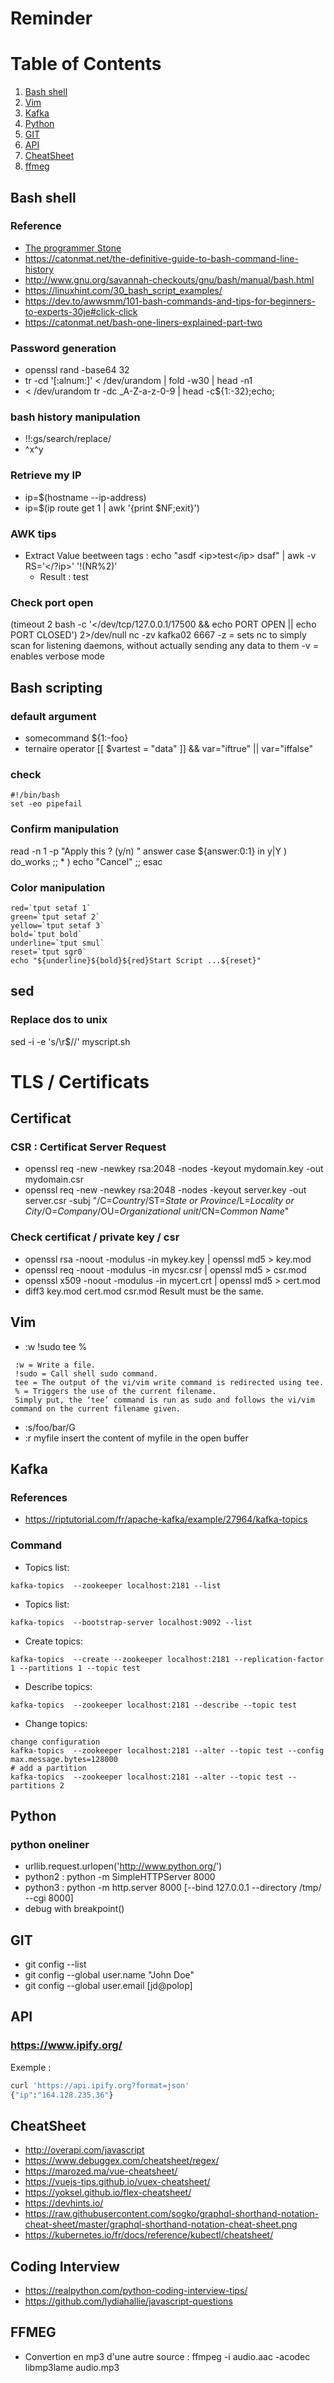 # Reminder 

# Table of Contents
1. [Bash shell](#Bash)
2. [Vim](#Vim)
3. [Kafka](#Kafka)
4. [Python](#Python)
5. [GIT](#GIT)
6. [API](#API)
7. [CheatSheet](#CHEATSHEET)
8. [ffmeg](#FFMEG)
## Bash shell
### Reference
- [The programmer Stone](https://www.datapacrat.com/Opinion/Reciprocality/r0/index.html)
- https://catonmat.net/the-definitive-guide-to-bash-command-line-history
- http://www.gnu.org/savannah-checkouts/gnu/bash/manual/bash.html
- https://linuxhint.com/30_bash_script_examples/
- https://dev.to/awwsmm/101-bash-commands-and-tips-for-beginners-to-experts-30je#click-click
- https://catonmat.net/bash-one-liners-explained-part-two

### Password generation
- openssl rand -base64 32
- tr -cd '[:alnum:]' < /dev/urandom | fold -w30 | head -n1
- < /dev/urandom tr -dc _A-Z-a-z-0-9 | head -c${1:-32};echo;

### bash history manipulation
- !!:gs/search/replace/
- ^x^y

### Retrieve my IP
- ip=$(hostname --ip-address)
- ip=$(ip route get 1 | awk '{print $NF;exit}')

### AWK tips
- Extract Value beetween tags : echo "asdf \<ip\>test\</ip\> dsaf" | awk -v RS='</?ip>' '!(NR%2)'
  - Result : test

### Check port open
(timeout 2 bash -c '</dev/tcp/127.0.0.1/17500 && echo PORT OPEN || echo PORT CLOSED') 2>/dev/null
nc -zv kafka02 6667
-z = sets nc to simply scan for listening daemons, without actually sending any data to them
-v = enables verbose mode

## Bash scripting
### default argument
- somecommand ${1:-foo}
- ternaire operator [[ $vartest = "data" ]] && var="iftrue" || var="iffalse"
### check
```
#!/bin/bash
set -eo pipefail
```
### Confirm manipulation
read -n 1 -p "Apply this ? (y/n) " answer
case ${answer:0:1} in
    y|Y )
        do_works
    ;;
    * )
        echo "Cancel"
    ;;
esac

### Color manipulation
```
red=`tput setaf 1`
green=`tput setaf 2`
yellow=`tput setaf 3`
bold=`tput bold`
underline=`tput smul`
reset=`tput sgr0`
echo "${underline}${bold}${red}Start Script ...${reset}"
```
## sed 
### Replace dos to unix
sed -i -e 's/\r$//' myscript.sh

# TLS / Certificats
## Certificat
### CSR : Certificat Server Request
- openssl req -new -newkey rsa:2048 -nodes -keyout mydomain.key -out mydomain.csr
- openssl req -new -newkey rsa:2048 -nodes -keyout server.key -out server.csr -subj "/C=*Country*/ST=*State or Province*/L=*Locality or City*/O=*Company*/OU=*Organizational unit*/CN=*Common Name*"

### Check certificat / private key / csr
- openssl rsa -noout -modulus -in mykey.key | openssl md5 > key.mod
- openssl req -noout -modulus -in mycsr.csr | openssl md5 > csr.mod
- openssl x509 -noout -modulus -in mycert.crt | openssl md5 > cert.mod
- diff3 key.mod cert.mod csr.mod
Result must be the same.

## Vim

- :w !sudo tee %
```
 :w = Write a file.
 !sudo = Call shell sudo command.
 tee = The output of the vi/vim write command is redirected using tee.
 % = Triggers the use of the current filename.
 Simply put, the ‘tee’ command is run as sudo and follows the vi/vim command on the current filename given.
 ```
- :s/foo/bar/G
- :r myfile
insert the content of myfile in the open buffer

 ## Kafka
 ### References
 - https://riptutorial.com/fr/apache-kafka/example/27964/kafka-topics
 
 ### Command
 - Topics list:
 ```
 kafka-topics  --zookeeper localhost:2181 --list
 ```
 - Topics list:
 ```
 kafka-topics  --bootstrap-server localhost:9092 --list
 ```
 - Create topics:
 ```
 kafka-topics  --create --zookeeper localhost:2181 --replication-factor 1 --partitions 1 --topic test
 ```
 - Describe topics: 
 ```
 kafka-topics  --zookeeper localhost:2181 --describe --topic test
 ```
 - Change topics: 
 ```
 change configuration
kafka-topics  --zookeeper localhost:2181 --alter --topic test --config max.message.bytes=128000
# add a partition
kafka-topics  --zookeeper localhost:2181 --alter --topic test --partitions 2
```

## Python
### python oneliner 
- urllib.request.urlopen('http://www.python.org/')
- python2 : python -m SimpleHTTPServer 8000
- python3 : python -m http.server 8000 [--bind 127.0.0.1 --directory /tmp/ --cgi 8000]
- debug with breakpoint()


## GIT
- git config --list
- git config --global user.name "John Doe"
- git config --global user.email [jd@polop]


 ## API
 ### https://www.ipify.org/
 Exemple : 
 ```bash
 curl 'https://api.ipify.org?format=json' 
{"ip":"164.128.235.36"}
```
## CheatSheet
- http://overapi.com/javascript
- https://www.debuggex.com/cheatsheet/regex/
- https://marozed.ma/vue-cheatsheet/
- https://vuejs-tips.github.io/vuex-cheatsheet/
- https://yoksel.github.io/flex-cheatsheet/
- https://devhints.io/
- https://raw.githubusercontent.com/sogko/graphql-shorthand-notation-cheat-sheet/master/graphql-shorthand-notation-cheat-sheet.png
- https://kubernetes.io/fr/docs/reference/kubectl/cheatsheet/

## Coding Interview
- https://realpython.com/python-coding-interview-tips/
- https://github.com/lydiahallie/javascript-questions

## FFMEG
- Convertion en mp3 d'une autre source : ffmpeg -i audio.aac -acodec libmp3lame audio.mp3
